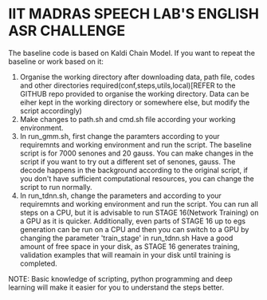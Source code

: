 # IIT MADRAS SPEECH LAB'S ENGLISH ASR CHALLENGE

The baseline code is based on Kaldi Chain Model. If you want to repeat the baseline or work based on it:

1. Organise the working directory after downloading data, path file, codes and other directories required(conf,steps,utils,local)[REFER to the GITHUB repo provided 
   to organise the working directory. Data can be eiher kept in the working directory or somewhere else, but modify the script accordingly)
2. Make changes to path.sh and cmd.sh file according your working environment.
3. In  run_gmm.sh, first change the paramters according to your requiremnts and working environment and run the script. 
   The baseline script is for 7000 senones and 20 gauss. You can make changes in the script if you want to try out a different set of senones, gauss.
   The decode happens in the background according to the original script, if you don't have sufficient computational resources, you can change the script to run 
   normally.
4. In run_tdnn.sh, change the parameters and according to your requiremnts and working environment and run the script.
   You can run all steps on a CPU, but it is advisable to run STAGE 16(Network Training) on a GPU as it is quicker. Additionally, even parts of STAGE 16 up to egs      generation can be run on a CPU and then you can switch to a GPU by changing the parameter 'train_stage' in run_tdnn.sh 
   Have a good amount of free space in your disk, as STAGE 16 generates training, validation examples that will reamain in your disk until training is completed.

NOTE:
Basic knowledge of scripting, python programming and deep learning will make it easier for you to understand the steps better.   
